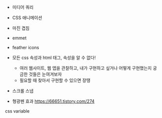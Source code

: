 - 미디어 쿼리
- CSS 애니메이션
- 마진 겹침

- emmet
- feather icons
- 모든 css 속성과 html 태그, 속성을 알 수 없다!
	- 여러 웹사이트, 웹 앱을 관찰하고, 내가 구현하고 싶거나 어떻게 구현했는지 궁금한 것들은 눈여겨보자
	- 필요할 때 찾아서 구현할 수 있으면 장땡
- 스크롤 스냅

- 형광펜 효과
https://66651.tistory.com/274

css variable